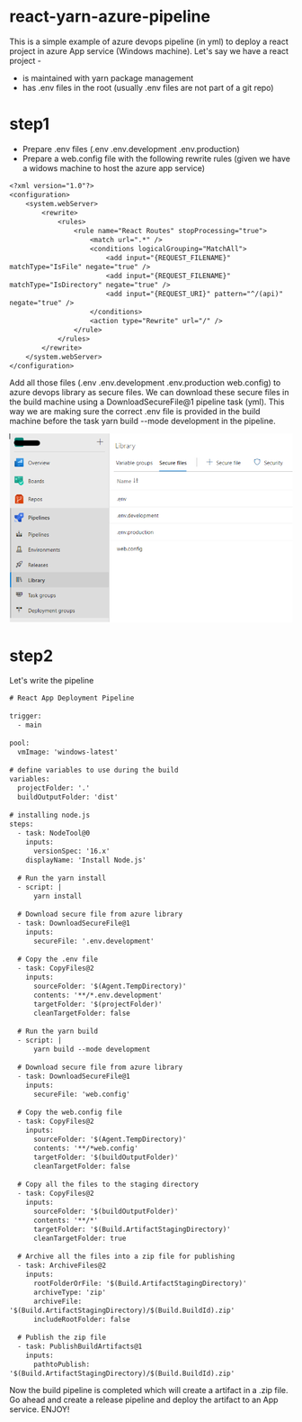 # react-yarn-azure-pipeline
This is a simple example of azure devops pipeline (in yml) to deploy a react project in azure App service (Windows machine). 
Let's say we have a react project - 

  - is maintained with yarn package management 
  - has .env files in the root (usually .env files are not part of a git repo)


# step1
- Prepare .env files (.env .env.development .env.production)
- Prepare a web.config file with the following rewrite rules (given we have a widows machine to host the azure app service)

```
<?xml version="1.0"?>
<configuration>
	<system.webServer>
		<rewrite>
			<rules>
				<rule name="React Routes" stopProcessing="true">
					<match url=".*" />
					<conditions logicalGrouping="MatchAll">
						<add input="{REQUEST_FILENAME}" matchType="IsFile" negate="true" />
						<add input="{REQUEST_FILENAME}" matchType="IsDirectory" negate="true" />
						<add input="{REQUEST_URI}" pattern="^/(api)" negate="true" />
					</conditions>
					<action type="Rewrite" url="/" />
				</rule>
			</rules>
		</rewrite>
	</system.webServer>
</configuration>
```

Add all those files (.env .env.development .env.production web.config) to azure devops library as secure files. We can download these secure files in the build machine using a DownloadSecureFile@1 pipeline task (yml). This way we are making sure the correct .env file is provided in the build machine before the task yarn build --mode development in the pipeline.

<img src="azure-library.png" />

# step2
Let's write the pipeline
```
# React App Deployment Pipeline

trigger:
  - main

pool:
  vmImage: 'windows-latest'

# define variables to use during the build
variables:
  projectFolder: '.'
  buildOutputFolder: 'dist'

# installing node.js
steps:
  - task: NodeTool@0
    inputs:
      versionSpec: '16.x'
    displayName: 'Install Node.js'

  # Run the yarn install
  - script: |
      yarn install

  # Download secure file from azure library
  - task: DownloadSecureFile@1
    inputs:
      secureFile: '.env.development'

  # Copy the .env file
  - task: CopyFiles@2
    inputs:
      sourceFolder: '$(Agent.TempDirectory)'
      contents: '**/*.env.development'
      targetFolder: '$(projectFolder)'
      cleanTargetFolder: false

  # Run the yarn build
  - script: |
      yarn build --mode development

  # Download secure file from azure library
  - task: DownloadSecureFile@1
    inputs:
      secureFile: 'web.config'

  # Copy the web.config file
  - task: CopyFiles@2
    inputs:
      sourceFolder: '$(Agent.TempDirectory)'
      contents: '**/*web.config'
      targetFolder: '$(buildOutputFolder)'
      cleanTargetFolder: false

  # Copy all the files to the staging directory
  - task: CopyFiles@2
    inputs:
      sourceFolder: '$(buildOutputFolder)'
      contents: '**/*'
      targetFolder: '$(Build.ArtifactStagingDirectory)'
      cleanTargetFolder: true

  # Archive all the files into a zip file for publishing
  - task: ArchiveFiles@2
    inputs:
      rootFolderOrFile: '$(Build.ArtifactStagingDirectory)'
      archiveType: 'zip'
      archiveFile: '$(Build.ArtifactStagingDirectory)/$(Build.BuildId).zip'
      includeRootFolder: false

  # Publish the zip file
  - task: PublishBuildArtifacts@1
    inputs:
      pathtoPublish: '$(Build.ArtifactStagingDirectory)/$(Build.BuildId).zip'

```

Now the build pipeline is completed which will create a artifact in a .zip file. Go ahead and create a release pipeline and deploy the artifact to an App service. ENJOY!
